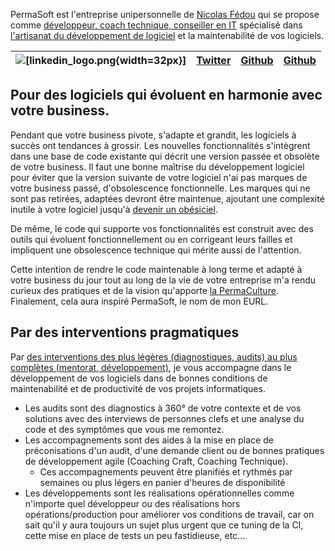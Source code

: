 PermaSoft est l'entreprise unipersonnelle de [Nicolas Fédou](contact) qui se propose comme [développeur, coach technique, conseiller en IT](Offres%20de%20services.md) spécialisé dans [l'artisanat du développement de logiciel](https://manifesto.softwarecraftsmanship.org/#/fr-fr) et la maintenabilité de vos logiciels.

|![[linkedin_logo.png{width=32px}]](https://www.linkedin.com/in/nicolas-fedou/)|[Twitter](https://twitter.com/CoulasFedou)|[Github](https://github.com/coulas)|[Github](https://github.com/PermaSoft)|
|---|---|---|---|


## Pour des logiciels qui évoluent en harmonie avec votre business.

Pendant que votre business pivote, s'adapte et grandit, les logiciels à succès ont tendances à grossir.
Les nouvelles fonctionnalités s'intègrent dans une base de code existante qui décrit une version passée et obsolète de votre business. 
Il faut une bonne maîtrise du développement logiciel pour éviter que la version suivante de votre logiciel n'ai pas marques de votre business passé, d'obsolescence fonctionnelle.
Les marques qui ne sont pas retirées, adaptées devront être maintenue, ajoutant une complexité inutile à votre logiciel jusqu'à [devenir un obésiciel](salon/obesiciel.md). 

De même, le code qui supporte vos fonctionnalités est construit avec des outils qui évoluent fonctionnellement ou en corrigeant leurs failles et impliquent une obsolescence technique qui mérite aussi de l'attention.

Cette intention de rendre le code maintenable à long terme et adapté à votre business du jour tout au long de la vie de votre entreprise m'a rendu curieux des pratiques et de la vision qu'apporte [la PermaCulture](salon/permaculture). Finalement, cela aura inspiré PermaSoft, le nom de mon EURL.

## Par des interventions pragmatiques

Par [des interventions des plus légères (diagnostiques, audits) au plus complètes (mentorat, développement)](Offres%20de%20services.md), je vous accompagne dans le développement de vos logiciels dans de bonnes conditions de maintenabilité et de productivité de vos projets informatiques.

* Les audits sont des diagnostics à 360° de votre contexte et de vos solutions avec des interviews de personnes clefs et une analyse du code et des symptômes que vous me remontez.
* Les accompagnements sont des aides à la mise en place de préconisations d'un audit, d'une demande client ou de bonnes pratiques de développement agile (Coaching Craft, Coaching Technique).
	* Ces accompagnements peuvent être planifiés et rythmés par semaines ou plus légers en panier d'heures de disponibilité
* Les développements sont les réalisations opérationnelles comme n'importe quel développeur ou des réalisations hors opérations/production pour améliorer vos conditions de travail, car on sait qu'il y aura toujours un sujet plus urgent que ce tuning de la CI, cette mise en place de tests un peu fastidieuse, etc...
